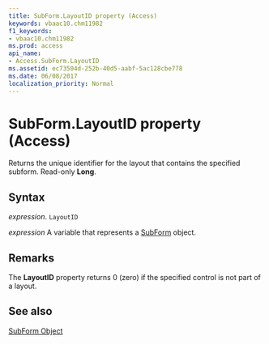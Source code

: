 ```yaml
---
title: SubForm.LayoutID property (Access)
keywords: vbaac10.chm11982
f1_keywords:
- vbaac10.chm11982
ms.prod: access
api_name:
- Access.SubForm.LayoutID
ms.assetid: ec73504d-252b-40d5-aabf-5ac128cbe778
ms.date: 06/08/2017
localization_priority: Normal
---
```



# SubForm.LayoutID property (Access)

Returns the unique identifier for the layout that contains the specified subform. Read-only  **Long**.


## Syntax

_expression_. `LayoutID`

_expression_ A variable that represents a [SubForm](Access.SubForm.md) object.


## Remarks

The  **LayoutID** property returns 0 (zero) if the specified control is not part of a layout.


## See also


[SubForm Object](Access.SubForm.md)

